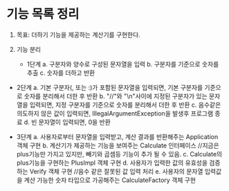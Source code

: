 # 기능 목록 정리

1. 목표: 더하기 기능을 제공하는 계산기를 구현한다.

2. 기능 분리
   - 1단계
     a. 구분자와 양수로 구성된 문자열을 입력
     b. 구분자를 기준으로 숫자를 추출
     c. 숫자를 더하고 반환
     
  - 2단계
    a. 기본 구분자(, 또는 :)가 포함된 문자열을 입력되면, 기본 구분자를 기준으로 숫자를 분리해서 더한 후 반환
    b. "//"와 "\n"사이에 지정된 구분자가 있는 문자열을 입력되면, 지정 구분자를 기준으로 숫자를 분리해서 더한 후 반환
    c. 음수같은 의도하지 않은 값이 입력되면, IllegalArgumentException을 발생후 프로그램 종료
    d. 빈 문자열이 입력되면, 0을 반환
    
  - 3단계
    a. 사용자로부터 문자열을 입력받고, 계산 결과를 반환해주는 Application 객체 구현
    b. 계산기가 제공하는 기능을 보여주는 Calculate 인터페이스     //지금은 plus기능만 가지고 있지만, 빼기와 곱셈등 기능이 추가 될 수 있음.
    c. Calculate의 plus기능을 구현하는 PlusImpl 객체 구현
    d. 사용자가 입력한 값의 유효성을 검증하는 Verify 객체 구현    //음수 같은 잘못된 값 입력 처리
    e. 사용자의 문자열 입력값을 계산 가능한 숫자 타입으로 가공해주는 CalculateFactory 객체 구현
    
